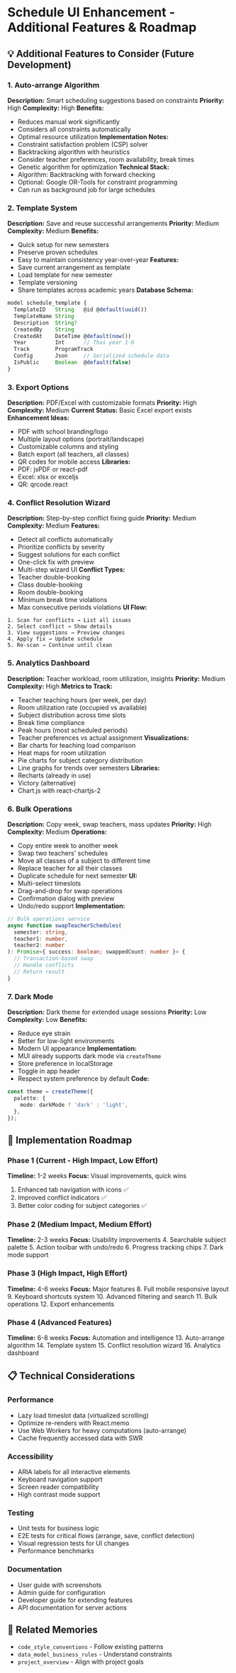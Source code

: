 # Schedule UI Enhancement - Additional Features & Roadmap

## 💡 Additional Features to Consider (Future Development)

### 1. Auto-arrange Algorithm
**Description:** Smart scheduling suggestions based on constraints
**Priority:** High
**Complexity:** High
**Benefits:**
- Reduces manual work significantly
- Considers all constraints automatically
- Optimal resource utilization
**Implementation Notes:**
- Constraint satisfaction problem (CSP) solver
- Backtracking algorithm with heuristics
- Consider teacher preferences, room availability, break times
- Genetic algorithm for optimization
**Technical Stack:**
- Algorithm: Backtracking with forward checking
- Optional: Google OR-Tools for constraint programming
- Can run as background job for large schedules

### 2. Template System
**Description:** Save and reuse successful arrangements
**Priority:** Medium
**Complexity:** Medium
**Benefits:**
- Quick setup for new semesters
- Preserve proven schedules
- Easy to maintain consistency year-over-year
**Features:**
- Save current arrangement as template
- Load template for new semester
- Template versioning
- Share templates across academic years
**Database Schema:**
```typescript
model schedule_template {
  TemplateID   String   @id @default(uuid())
  TemplateName String
  Description  String?
  CreatedBy    String
  CreatedAt    DateTime @default(now())
  Year         Int      // Thai year 1-6
  Track        ProgramTrack
  Config       Json     // Serialized schedule data
  IsPublic     Boolean  @default(false)
}
```

### 3. Export Options
**Description:** PDF/Excel with customizable formats
**Priority:** High
**Complexity:** Medium
**Current Status:** Basic Excel export exists
**Enhancement Ideas:**
- PDF with school branding/logo
- Multiple layout options (portrait/landscape)
- Customizable columns and styling
- Batch export (all teachers, all classes)
- QR codes for mobile access
**Libraries:**
- PDF: jsPDF or react-pdf
- Excel: xlsx or exceljs
- QR: qrcode.react

### 4. Conflict Resolution Wizard
**Description:** Step-by-step conflict fixing guide
**Priority:** Medium
**Complexity:** Medium
**Features:**
- Detect all conflicts automatically
- Prioritize conflicts by severity
- Suggest solutions for each conflict
- One-click fix with preview
- Multi-step wizard UI
**Conflict Types:**
- Teacher double-booking
- Class double-booking
- Room double-booking
- Minimum break time violations
- Max consecutive periods violations
**UI Flow:**
```
1. Scan for conflicts → List all issues
2. Select conflict → Show details
3. View suggestions → Preview changes
4. Apply fix → Update schedule
5. Re-scan → Continue until clean
```

### 5. Analytics Dashboard
**Description:** Teacher workload, room utilization, insights
**Priority:** Medium
**Complexity:** High
**Metrics to Track:**
- Teacher teaching hours (per week, per day)
- Room utilization rate (occupied vs available)
- Subject distribution across time slots
- Break time compliance
- Peak hours (most scheduled periods)
- Teacher preferences vs actual assignment
**Visualizations:**
- Bar charts for teaching load comparison
- Heat maps for room utilization
- Pie charts for subject category distribution
- Line graphs for trends over semesters
**Libraries:**
- Recharts (already in use)
- Victory (alternative)
- Chart.js with react-chartjs-2

### 6. Bulk Operations
**Description:** Copy week, swap teachers, mass updates
**Priority:** High
**Complexity:** Medium
**Operations:**
- Copy entire week to another week
- Swap two teachers' schedules
- Move all classes of a subject to different time
- Replace teacher for all their classes
- Duplicate schedule for next semester
**UI:**
- Multi-select timeslots
- Drag-and-drop for swap operations
- Confirmation dialog with preview
- Undo/redo support
**Implementation:**
```typescript
// Bulk operations service
async function swapTeacherSchedules(
  semester: string,
  teacher1: number,
  teacher2: number
): Promise<{ success: boolean; swappedCount: number }> {
  // Transaction-based swap
  // Handle conflicts
  // Return result
}
```

### 7. Dark Mode
**Description:** Dark theme for extended usage sessions
**Priority:** Low
**Complexity:** Low
**Benefits:**
- Reduce eye strain
- Better for low-light environments
- Modern UI appearance
**Implementation:**
- MUI already supports dark mode via `createTheme`
- Store preference in localStorage
- Toggle in app header
- Respect system preference by default
**Code:**
```typescript
const theme = createTheme({
  palette: {
    mode: darkMode ? 'dark' : 'light',
  },
});
```

## 🎯 Implementation Roadmap

### Phase 1 (Current - High Impact, Low Effort)
**Timeline:** 1-2 weeks
**Focus:** Visual improvements, quick wins
1. Enhanced tab navigation with icons ✅
2. Improved conflict indicators ✅
3. Better color coding for subject categories ✅

### Phase 2 (Medium Impact, Medium Effort)
**Timeline:** 2-3 weeks
**Focus:** Usability improvements
4. Searchable subject palette
5. Action toolbar with undo/redo
6. Progress tracking chips
7. Dark mode support

### Phase 3 (High Impact, High Effort)
**Timeline:** 4-6 weeks
**Focus:** Major features
8. Full mobile responsive layout
9. Keyboard shortcuts system
10. Advanced filtering and search
11. Bulk operations
12. Export enhancements

### Phase 4 (Advanced Features)
**Timeline:** 6-8 weeks
**Focus:** Automation and intelligence
13. Auto-arrange algorithm
14. Template system
15. Conflict resolution wizard
16. Analytics dashboard

## 📋 Technical Considerations

### Performance
- Lazy load timeslot data (virtualized scrolling)
- Optimize re-renders with React.memo
- Use Web Workers for heavy computations (auto-arrange)
- Cache frequently accessed data with SWR

### Accessibility
- ARIA labels for all interactive elements
- Keyboard navigation support
- Screen reader compatibility
- High contrast mode support

### Testing
- Unit tests for business logic
- E2E tests for critical flows (arrange, save, conflict detection)
- Visual regression tests for UI changes
- Performance benchmarks

### Documentation
- User guide with screenshots
- Admin guide for configuration
- Developer guide for extending features
- API documentation for server actions

## 🔗 Related Memories
- `code_style_conventions` - Follow existing patterns
- `data_model_business_rules` - Understand constraints
- `project_overview` - Align with project goals
